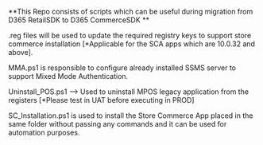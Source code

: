 **This Repo consists of scripts which can be useful during migration from D365 RetailSDK to D365 CommerceSDK
**

.reg files will be used to update the required registry keys to support store commerce installation [*Applicable for the SCA apps which are 10.0.32 and above].

MMA.ps1 is responsible to configure already installed SSMS server to support Mixed Mode Authentication.

Uninstall_POS.ps1 --> Used to uninstall MPOS legacy application from the registers [*Please test in UAT before executing in PROD]

SC_Installation.ps1 is used to install the Store Commerce App placed in the same folder without passing any commands and it can be used for automation purposes.
